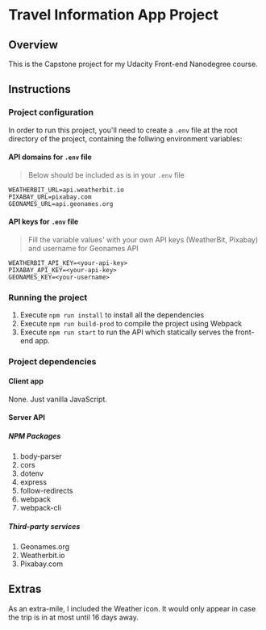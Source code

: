 # Travel Information App Project

## Overview

This is the Capstone project for my Udacity Front-end Nanodegree course.

## Instructions

### Project configuration

In order to run this project, you'll need to create a `.env` file at the root directory of the project, containing the follwing environment variables:

#### API domains for `.env` file

> Below should be included as is in your `.env` file

```text
WEATHERBIT_URL=api.weatherbit.io
PIXABAY_URL=pixabay.com
GEONAMES_URL=api.geonames.org
```

#### API keys for `.env` file

> Fill the variable values' with your own API keys (WeatherBit, Pixabay) and username for Geonames API

```text
WEATHERBIT_API_KEY=<your-api-key>
PIXABAY_API_KEY=<your-api-key>
GEONAMES_KEY=<your-username>
```

### Running the project

1. Execute `npm run install` to install all the dependencies
2. Execute `npm run build-prod` to compile the project using Webpack
3. Execute `npm run start` to run the API which statically serves the front-end app.

### Project dependencies

#### Client app

None. Just vanilla JavaScript.

#### Server API

##### NPM Packages

1. body-parser
2. cors
3. dotenv
4. express
5. follow-redirects
6. webpack
7. webpack-cli

##### Third-party services

1. Geonames.org
2. Weatherbit.io
3. Pixabay.com

## Extras

As an extra-mile, I included the Weather icon. It would only appear in case the trip is in at most until 16 days away.
